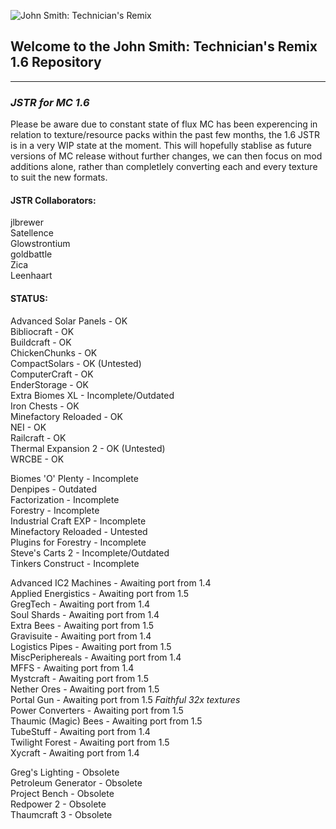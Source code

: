 ![John Smith: Technician's Remix](http://i.imgur.com/Fyl6xYX.png)  

## Welcome to the John Smith: Technician's Remix 1.6 Repository ##  
------------------------------------------------------------------

### ***JSTR for MC 1.6*** ###

Please be aware due to constant state of flux MC has been experencing in relation to texture/resource packs within the past few months, the 1.6 JSTR is in a very WIP state at the moment.  This will hopefully stablise as future versions of MC release without further changes, we can then focus on mod additions alone, rather than completlely converting each and every texture to suit the new formats.


#### JSTR Collaborators: ####

jlbrewer  
Satellence  
Glowstrontium  
goldbattle  
Zica  
Leenhaart  



#### **STATUS:** ####

Advanced Solar Panels - OK  
Bibliocraft - OK  
Buildcraft - OK  
ChickenChunks - OK  
CompactSolars - OK (Untested)  
ComputerCraft - OK  
EnderStorage - OK  
Extra Biomes XL - Incomplete/Outdated  
Iron Chests - OK  
Minefactory Reloaded - OK  
NEI - OK  
Railcraft - OK  
Thermal Expansion 2 - OK (Untested)  
WRCBE - OK  

Biomes 'O' Plenty - Incomplete  
Denpipes - Outdated  
Factorization - Incomplete  
Forestry - Incomplete  
Industrial Craft EXP - Incomplete  
Minefactory Reloaded - Untested  
Plugins for Forestry - Incomplete  
Steve's Carts 2 - Incomplete/Outdated  
Tinkers Construct - Incomplete  

Advanced IC2 Machines - Awaiting port from 1.4  
Applied Energistics - Awaiting port from 1.5  
GregTech - Awaiting port from 1.4  
Soul Shards - Awaiting port from 1.4  
Extra Bees - Awaiting port from 1.5  
Gravisuite - Awaiting port from 1.4  
Logistics Pipes - Awaiting port from 1.5  
MiscPeriphereals - Awaiting port from 1.4  
MFFS - Awaiting port from 1.4  
Mystcraft - Awaiting port from 1.5  
Nether Ores - Awaiting port from 1.5  
Portal Gun - Awaiting port from 1.5 *Faithful 32x textures*  
Power Converters - Awaiting port from 1.5  
Thaumic (Magic) Bees - Awaiting port from 1.5  
TubeStuff - Awaiting port from 1.4  
Twilight Forest - Awaiting port from 1.5  
Xycraft - Awaiting port from 1.4  

Greg's Lighting - Obsolete   
Petroleum Generator - Obsolete  
Project Bench - Obsolete  
Redpower 2 - Obsolete  
Thaumcraft 3 - Obsolete  